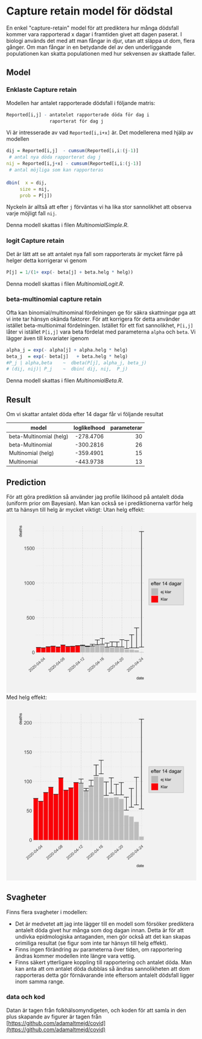 # Capture retain model för dödstal

En enkel "capture-retain" model för att prediktera hur många dödsfall kommer vara rapporterad x dagar i framtiden givet att dagen paserat. 
I biologi används det med att man fångar in djur, utan att släppa ut dom, flera gånger. Om man fångar in en betydande del av den underliggande populationen kan skatta populationen med hur sekvensen av skattade faller.

## Model
### Enklaste Capture retain

Modellen har antalet rapporterade dödsfall i följande matris:

``` r
Reported[i,j] - antatelet rapporterade döda för dag i
                raporterat för dag j
```
Vi är intresserade av vad `Reported[i,i+x]` är.
Det modellerena med hjälp av modellen 

``` r
dij = Reported[i,j]  - cumsum(Reported[i,i:(j-1)] 
 # antal nya döda rapporterat dag j
nij = Reported[i,j+x] - cumsum(Reported[i,i:(j-1)]
 # antal möjliga som kan rapporteras

dbin(  x = dij, 
	 size = nij,
	 prob = P[j])

```

Nyckeln är alltså att efter `j` förväntas vi ha lika stor sannolikhet att observa varje möjligt fall `nij`.

Denna modell skattas i filen *MultinomialSimple.R*.


### logit Capture retain
Det är lätt att se att antalet nya fall som rapporterats är mycket färre på helger detta korrigerar vi genom

``` r
P[j] = 1/(1+ exp(- beta[j] + beta.helg * helg))
``` 
Denna modell skattas i filen *MultinomialLogit.R*.



### beta-multinomial capture retain
Ofta kan binomial/multinominal fördelningen ge för säkra skattningar pga att vi inte tar hänsyn okända faktorer. För att korrigera för detta använder istället beta-multionimal fördelningen. Istället för ett fixt sannolikhet, `P[i,j]` låter vi istället `P[i,j]` vara beta fördelat med parameterna `alpha` och `beta`. Vi lägger även till kovariater igenom 

``` r
alpha_j = exp(- alpha[j] + alpha.helg * helg)
beta_j  = exp(- beta[j]   + beta.helg * helg)
#P_j | alpha,beta    ~  dbeta(P[j], alpha_j, beta_j) 
# (dij, nij)| P_j    ~  dbin( dij, nij,  P_j)
``` 

Denna modell skattas i filen *MultinomialBeta.R*.



## Result
Om vi skattar antalet döda efter 14 dagar får vi följande resultat

| model        | loglikelhood           | parameterar  |
| ------------- |:-------------:| -----:|
| beta-Multinomial  (helg)    | -278.4706   |30 |
| beta-Multinomial      | -300.2816   |26 |
| Multinomial  (helg) | -359.4901 | 15|
| Multinomial   | -443.9738 | 13|


## Prediction
För att göra prediktion så använder jag profile liklihood på antalelt döda (uniform prior om Bayesian). 
Man kan också se i prediktionerna varför helg att ta hänsyn till helg är mycket viktigt:
Utan helg effekt:
![Image description](https://github.com/JonasWallin/CaptureRetainCovid/raw/master/data/dag_14_2020-04-24bM_helgfri.jpeg)
Med helg effekt:
![Image description](https://github.com/JonasWallin/CaptureRetainCovid/raw/master/data/dag_14_2020-04-24bM.jpeg)

## Svagheter
Finns flera svagheter i modellen:

* Det är medvetet att jag inte lägger till en modell som försöker prediktera antalelt döda givet hur många som dog dagan innan. Detta är för att undivka epidmologiska antaganden, men gör också att det kan skapas orimiliga resultat (se figur som inte tar hänsyn till helg effekt).
* Finns ingen förändring av parameterna över tiden, om rapportering ändras kommer modellen inte längre vara vettig.
* Finns säkert ytterligare koppling till rapportering och antalet döda. Man kan anta att om antalet döda dubblas så ändras sannolikheten att dom rapporteras detta gör förnävarande inte eftersom antalelt dödsfall ligger inom samma range.
### data och kod
Datan är tagen från folkhälsomyndigeten, och koden för att samla in den plus skapande av figurer är tagen från [https://github.com/adamaltmejd/covid](https://github.com/adamaltmejd/covid)
